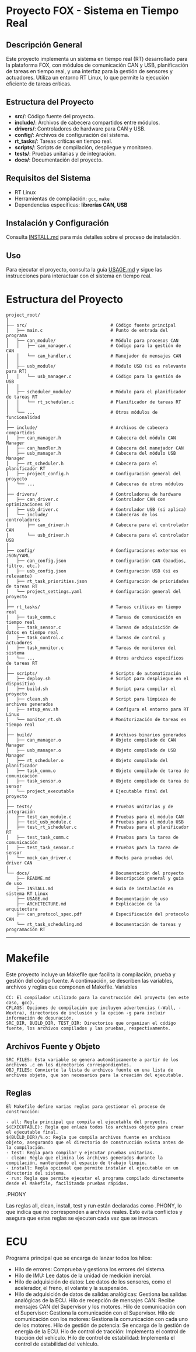 # Proyecto FOX - Sistema en Tiempo Real

## Descripción General
Este proyecto implementa un sistema en tiempo real (RT) desarrollado para la plataforma FOX, con módulos de comunicación CAN y USB, planificación de tareas en tiempo real, y una interfaz para la gestión de sensores y actuadores. Utiliza un entorno RT Linux, lo que permite la ejecución eficiente de tareas críticas.

## Estructura del Proyecto
- **src/**: Código fuente del proyecto.
- **include/**: Archivos de cabecera compartidos entre módulos.
- **drivers/**: Controladores de hardware para CAN y USB.
- **config/**: Archivos de configuración del sistema.
- **rt_tasks/**: Tareas críticas en tiempo real.
- **scripts/**: Scripts de compilación, despliegue y monitoreo.
- **tests/**: Pruebas unitarias y de integración.
- **docs/**: Documentación del proyecto.

## Requisitos del Sistema
- RT Linux
- Herramientas de compilación: `gcc`, `make`
- Dependencias específicas: **librerías CAN, USB**

## Instalación y Configuración
Consulta [INSTALL.md](INSTALL.md) para más detalles sobre el proceso de instalación.

## Uso
Para ejecutar el proyecto, consulta la guía [USAGE.md](USAGE.md) y sigue las instrucciones para interactuar con el sistema en tiempo real.


# Estructura del Proyecto

```plaintext
project_root/
│
├── src/                                # Código fuente principal
│   ├── main.c                          # Punto de entrada del programa
│   ├── can_module/                     # Módulo para procesos CAN
│   │   ├── can_manager.c               # Código para la gestión de CAN
│   │   └── can_handler.c               # Manejador de mensajes CAN
│   │
│   ├── usb_module/                     # Módulo USB (si es relevante para RT)
│   │   └── usb_manager.c               # Código para la gestión de USB
│   │
│   ├── scheduler_module/               # Módulo para el planificador de tareas RT
│   │   └── rt_scheduler.c              # Planificador de tareas RT
│   │
│   └── ...                             # Otros módulos de funcionalidad
│
├── include/                            # Archivos de cabecera compartidos
│   ├── can_manager.h                   # Cabecera del módulo CAN Manager
│   ├── can_handler.h                   # Cabecera del manejador CAN
│   ├── usb_manager.h                   # Cabecera del módulo USB Manager
│   ├── rt_scheduler.h                  # Cabecera para el planificador RT
│   ├── project_config.h                # Configuración general del proyecto
│   └── ...                             # Cabeceras de otros módulos
│
├── drivers/                            # Controladores de hardware
│   ├── can_driver.c                    # Controlador CAN con optimizaciones RT
│   ├── usb_driver.c                    # Controlador USB (si aplica)
│   └── include/                        # Cabeceras de los controladores
│       ├── can_driver.h                # Cabecera para el controlador CAN
│       └── usb_driver.h                # Cabecera para el controlador USB
│
├── config/                             # Configuraciones externas en JSON/YAML
│   ├── can_config.json                 # Configuración CAN (baudios, filtro, etc.)
│   ├── usb_config.json                 # Configuración USB (si es relevante)
│   ├── rt_task_priorities.json         # Configuración de prioridades de tareas RT
│   └── project_settings.yaml           # Configuración general del proyecto
│
├── rt_tasks/                           # Tareas críticas en tiempo real
│   ├── task_comm.c                     # Tareas de comunicación en tiempo real
│   ├── task_sensor.c                   # Tareas de adquisición de datos en tiempo real
│   ├── task_control.c                  # Tareas de control y actuadores
│   ├── task_monitor.c                  # Tareas de monitoreo del sistema
│   └── ...                             # Otros archivos específicos de tareas RT
│
├── scripts/                            # Scripts de automatización
│   ├── deploy.sh                       # Script para despliegue en el dispositivo
│   ├── build.sh                        # Script para compilar el proyecto
│   ├── clean.sh                        # Script para limpieza de archivos generados
│   ├── setup_env.sh                    # Configura el entorno para RT Linux
│   └── monitor_rt.sh                   # Monitorización de tareas en tiempo real
│
├── build/                              # Archivos binarios generados
│   ├── can_manager.o                   # Objeto compilado de CAN Manager
│   ├── usb_manager.o                   # Objeto compilado de USB Manager
│   ├── rt_scheduler.o                  # Objeto compilado del planificador
│   ├── task_comm.o                     # Objeto compilado de tarea de comunicación
│   ├── task_sensor.o                   # Objeto compilado de tarea de sensor
│   └── project_executable              # Ejecutable final del proyecto
│
├── tests/                              # Pruebas unitarias y de integración
│   ├── test_can_module.c               # Pruebas para el módulo CAN
│   ├── test_usb_module.c               # Pruebas para el módulo USB
│   ├── test_rt_scheduler.c             # Pruebas para el planificador RT
│   ├── test_task_comm.c                # Pruebas para la tarea de comunicación
│   ├── test_task_sensor.c              # Pruebas para la tarea de sensor
│   └── mock_can_driver.c               # Mocks para pruebas del driver CAN
│
└── docs/                               # Documentación del proyecto
    ├── README.md                       # Descripción general y guía de uso
    ├── INSTALL.md                      # Guía de instalación en sistema RT Linux
    ├── USAGE.md                        # Documentación de uso
    ├── ARCHITECTURE.md                 # Explicación de la arquitectura
    ├── can_protocol_spec.pdf           # Especificación del protocolo CAN
    └── rt_task_scheduling.md           # Documentación de tareas y programación RT
```

__________________________________________________________________________________________________________________________________________

# Makefile

Este proyecto incluye un Makefile que facilita la compilación, prueba y gestión del código fuente. A continuación, se describen las variables, archivos y reglas que componen el Makefile.
Variables

    CC: El compilador utilizado para la construcción del proyecto (en este caso, gcc).
    CFLAGS: Opciones de compilación que incluyen advertencias (-Wall, -Wextra), directorios de inclusión y la opción -g para incluir información de depuración.
    SRC_DIR, BUILD_DIR, TEST_DIR: Directorios que organizan el código fuente, los archivos compilados y las pruebas, respectivamente.

## Archivos Fuente y Objeto

    SRC_FILES: Esta variable se genera automáticamente a partir de los archivos .c en los directorios correspondientes.
    OBJ_FILES: Convierte la lista de archivos fuente en una lista de archivos objeto, que son necesarios para la creación del ejecutable.

## Reglas

    El Makefile define varias reglas para gestionar el proceso de construcción:

    - all: Regla principal que compila el ejecutable del proyecto.
    $(EXECUTABLE): Regla que enlaza todos los archivos objeto para crear el ejecutable final.
    $(BUILD_DIR)/%.o: Regla que compila archivos fuente en archivos objeto, asegurando que el directorio de construcción exista antes de la compilación.
    - test: Regla para compilar y ejecutar pruebas unitarias.
    - clean: Regla que elimina los archivos generados durante la compilación, manteniendo el espacio de trabajo limpio.
    - install: Regla opcional que permite instalar el ejecutable en un directorio del sistema.
    - run: Regla que permite ejecutar el programa compilado directamente desde el Makefile, facilitando pruebas rápidas.

.PHONY

Las reglas all, clean, install, test y run están declaradas como .PHONY, lo que indica que no corresponden a archivos reales. Esto evita conflictos y asegura que estas reglas se ejecuten cada vez que se invocan.

# ECU
 Programa principal que se encarga de lanzar todos los hilos:
 
 * Hilo de errores: Comprueba y gestiona los errores del sistema.
 * Hilo de IMU: Lee datos de la unidad de medición inercial.
 * Hilo de adquisición de datos: Lee datos de los sensores, como el acelerador, el freno, el volante y la suspensión.
 * Hilo de adquisición de datos de salidas analógicas: Gestiona las salidas analógicas de la ECU.
 Hilo de recepción de mensajes CAN: Recibe mensajes CAN del Supervisor y los motores.
 Hilo de comunicación con el Supervisor: Gestiona la comunicación con el Supervisor.
 Hilo de comunicación con los motores: Gestiona la comunicación con cada uno de los motores.
 Hilo de gestión de potencia: Se encarga de la gestión de energía de la ECU.
 Hio de control de tracción: Implementa el control de tracción del vehículo.
    Hilo de control de estabilidad: Implementa el control de estabilidad del vehículo.
